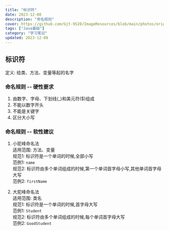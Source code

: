 ```yaml
---
title: "标识符"
date: 2023-12-08
description: "命名规则"
cover: https://github.com/Gjt-9520/ImageResources/blob/main/photos/original/Ximage5.jpg?raw=true
tags: ["Java基础"]
category: "学习笔记"
updated: 2023-12-08
---
```


## 标识符

定义: 给类、方法、变量等起的名字

### 命名规则 -- 硬性要求

1. 由数字、字母、下划线(_)和美元符($)组成
2. 不能以数字开头
3. 不能是关键字
4. 区分大小写

### 命名规则 -- 软性建议

1. 小驼峰命名法  
适用范围: 方法、变量  
规范1: 标识符是一个单词的时候,全部小写  
范例1: `name`  
规范2: 标识符由多个单词组成的时候,第一个单词首字母小写,其他单词首字母大写  
范例2: `firstName`

2. 大驼峰命名法  
适用范围: 类名  
规范1: 标识符是一个单词的时候,首字母大写  
范例1: `Student`  
规范2: 标识符由多个单词组成的时候,每个单词首字母大写  
范例2: `GoodStudent`  